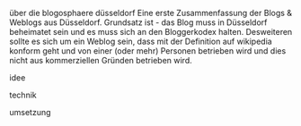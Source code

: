 über die blogosphaere düsseldorf
Eine erste Zusammenfassung der Blogs & Weblogs aus Düsseldorf. Grundsatz ist - das Blog muss in Düsseldorf beheimatet sein und es muss sich an den Bloggerkodex halten. Desweiteren sollte es sich um ein Weblog sein, dass mit der Definition auf wikipedia konform geht und von einer (oder mehr) Personen betrieben wird und dies nicht aus kommerziellen Gründen betrieben wird.

idee


technik



umsetzung





